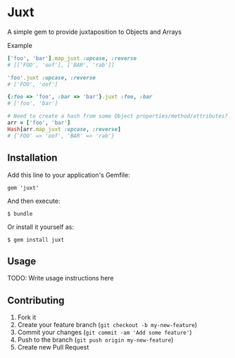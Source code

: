 # Juxt

A simple gem to provide juxtaposition to Objects and Arrays

Example

```ruby
['foo', 'bar'].map_juxt :upcase, :reverse
# [['FOO', 'oof'], ['BAR', 'rab']]

'foo'.juxt :upcase, :reverse
# ['FOO', 'oof']

{:foo => 'foo', :bar => 'bar'}.juxt :foo, :bar
# ['foo', 'bar']

# Need to create a hash from some Object properties/method/attributes?
arr = ['foo', 'bar']
Hash[arr.map_juxt :upcase, :reverse]
# {'FOO' => 'oof', 'BAR' => 'rab'}
```

## Installation

Add this line to your application's Gemfile:

    gem 'juxt'

And then execute:

    $ bundle

Or install it yourself as:

    $ gem install juxt

## Usage

TODO: Write usage instructions here

## Contributing

1. Fork it
2. Create your feature branch (`git checkout -b my-new-feature`)
3. Commit your changes (`git commit -am 'Add some feature'`)
4. Push to the branch (`git push origin my-new-feature`)
5. Create new Pull Request
